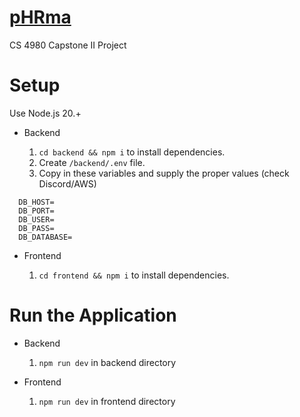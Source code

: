 # [pHRma](http://35.153.163.209/)

CS 4980 Capstone II Project

# Setup

Use Node.js 20.+

- Backend

  1. `cd backend && npm i` to install dependencies.
  2. Create `/backend/.env` file.
  3. Copy in these variables and supply the proper values (check Discord/AWS)

```
  DB_HOST=
  DB_PORT=
  DB_USER=
  DB_PASS=
  DB_DATABASE=
```

- Frontend

  1. `cd frontend && npm i` to install dependencies.

# Run the Application

- Backend

  1. `npm run dev` in backend directory

- Frontend

  1. `npm run dev` in frontend directory
